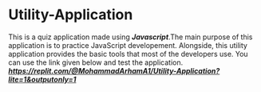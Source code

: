 # Utility-Application
This is a quiz application made using ***Javascript***.The main purpose of this application is to practice JavaScript developement. Alongside, this utility application provides the basic tools that most of the developers use. 
You can use the link given below and test the application.
***https://replit.com/@MohammadArhamA1/Utility-Application?lite=1&outputonly=1***
